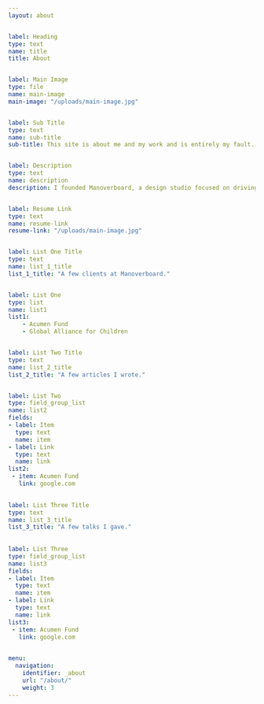```yaml
---
layout: about


label: Heading
type: text
name: title
title: About


label: Main Image
type: file
name: main-image
main-image: "/uploads/main-image.jpg"


label: Sub Title
type: text
name: sub-title
sub-title: This site is about me and my work and is entirely my fault.


label: Description
type: text
name: description
description: I founded Manoverboard, a design studio focused on driving social change, in 2002 in Brooklyn with the idea of pushing the boundaries of design for innovative businesses and nonprofit organizations. Mostly what I do there is design and send emails and talk on the phone. I cut my real design teeth designing Barneys New York’s first ecommerce site and the nonprofit Acumen’s first visual identity. I hold a B.A. from Brown University and and M.F.A from the University at Albany SUNY. I received a Fulbright Fellowship and a New York Foundation for the Arts Fellowship. I worked at the The Rockefeller Foundation for many years. I was an instructor at Red River College and served as provincial chapter president of Graphic Designers of Canada. Contact me at andrew@manoverboard.com


label: Resume Link
type: text
name: resume-link
resume-link: "/uploads/main-image.jpg"


label: List One Title
type: text
name: list_1_title
list_1_title: "A few clients at Manoverboard."


label: List One
type: list
name: list1
list1:
    - Acumen Fund
    - Global Alliance for Children


label: List Two Title
type: text
name: list_2_title
list_2_title: "A few articles I wrote."


label: List Two
type: field_group_list
name: list2
fields:
- label: Item 
  type: text
  name: item
- label: Link
  type: text
  name: link
list2:
 - item: Acumen Fund
   link: google.com
   

label: List Three Title
type: text
name: list_3_title
list_3_title: "A few talks I gave."
   
   
label: List Three
type: field_group_list
name: list3
fields:
- label: Item 
  type: text
  name: item
- label: Link
  type: text
  name: link
list3:
 - item: Acumen Fund
   link: google.com
 

menu:
  navigation:
    identifier: _about
    url: "/about/"
    weight: 3
---
```

